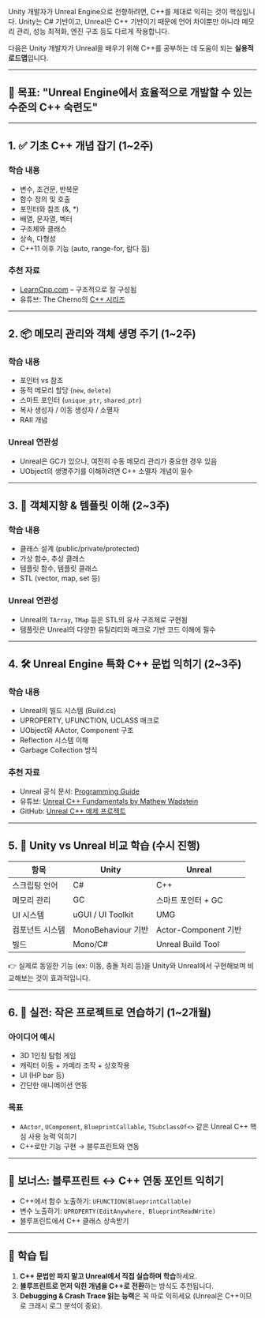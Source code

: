 Unity 개발자가 Unreal Engine으로 전향하려면, C++를 제대로 익히는 것이 핵심입니다. Unity는 C# 기반이고, Unreal은 C++ 기반이기 때문에 언어 차이뿐만 아니라 메모리 관리, 성능 최적화, 엔진 구조 등도 다르게 작용합니다.

다음은 Unity 개발자가 Unreal을 배우기 위해 C++를 공부하는 데 도움이 되는 **실용적 로드맵**입니다.

---

## 🎯 목표: "Unreal Engine에서 효율적으로 개발할 수 있는 수준의 C++ 숙련도"

---

## 1. ✅ 기초 C++ 개념 잡기 (1\~2주)

### 학습 내용

* 변수, 조건문, 반복문
* 함수 정의 및 호출
* 포인터와 참조 (&, \*)
* 배열, 문자열, 벡터
* 구조체와 클래스
* 상속, 다형성
* C++11 이후 기능 (auto, range-for, 람다 등)

### 추천 자료

* [LearnCpp.com](https://www.learncpp.com/) – 구조적으로 잘 구성됨
* 유튜브: The Cherno의 [C++ 시리즈](https://www.youtube.com/playlist?list=PLlrATfBNZ98fqE45g3jZA_hLGUrD4bo6_)

---

## 2. 📦 메모리 관리와 객체 생명 주기 (1\~2주)

### 학습 내용

* 포인터 vs 참조
* 동적 메모리 할당 (`new`, `delete`)
* 스마트 포인터 (`unique_ptr`, `shared_ptr`)
* 복사 생성자 / 이동 생성자 / 소멸자
* RAII 개념

### Unreal 연관성

* Unreal은 GC가 있으나, 여전히 수동 메모리 관리가 중요한 경우 있음
* UObject의 생명주기를 이해하려면 C++ 소멸자 개념이 필수

---

## 3. 🧱 객체지향 & 템플릿 이해 (2\~3주)

### 학습 내용

* 클래스 설계 (public/private/protected)
* 가상 함수, 추상 클래스
* 템플릿 함수, 템플릿 클래스
* STL (vector, map, set 등)

### Unreal 연관성

* Unreal의 `TArray`, `TMap` 등은 STL의 유사 구조체로 구현됨
* 템플릿은 Unreal의 다양한 유틸리티와 매크로 기반 코드 이해에 필수

---

## 4. 🛠 Unreal Engine 특화 C++ 문법 익히기 (2\~3주)

### 학습 내용

* Unreal의 빌드 시스템 (Build.cs)
* UPROPERTY, UFUNCTION, UCLASS 매크로
* UObject와 AActor, Component 구조
* Reflection 시스템 이해
* Garbage Collection 방식

### 추천 자료

* Unreal 공식 문서: [Programming Guide](https://docs.unrealengine.com/)
* 유튜브: [Unreal C++ Fundamentals by Mathew Wadstein](https://www.youtube.com/playlist?list=PLZlv_N0_O1gbY4FN8pZuEPVC9PzQThNn1)
* GitHub: [Unreal C++ 예제 프로젝트](https://github.com/Allar/ue5-style-guide)

---

## 5. 🧩 Unity vs Unreal 비교 학습 (수시 진행)

| 항목       | Unity             | Unreal             |
| -------- | ----------------- | ------------------ |
| 스크립팅 언어  | C#                | C++                |
| 메모리 관리   | GC                | 스마트 포인터 + GC       |
| UI 시스템   | uGUI / UI Toolkit | UMG                |
| 컴포넌트 시스템 | MonoBehaviour 기반  | Actor-Component 기반 |
| 빌드       | Mono/C#           | Unreal Build Tool  |

👉 실제로 동일한 기능 (ex: 이동, 충돌 처리 등)을 Unity와 Unreal에서 구현해보며 비교해보는 것이 효과적입니다.

---

## 6. 🚀 실전: 작은 프로젝트로 연습하기 (1\~2개월)

### 아이디어 예시

* 3D 1인칭 탐험 게임
* 캐릭터 이동 + 카메라 조작 + 상호작용
* UI (HP bar 등)
* 간단한 애니메이션 연동

### 목표

* `AActor`, `UComponent`, `BlueprintCallable`, `TSubclassOf<>` 같은 Unreal C++ 핵심 사용 능력 익히기
* C++로만 기능 구현 → 블루프린트와 연동

---

## 📌 보너스: 블루프린트 ↔ C++ 연동 포인트 익히기

* C++에서 함수 노출하기: `UFUNCTION(BlueprintCallable)`
* 변수 노출하기: `UPROPERTY(EditAnywhere, BlueprintReadWrite)`
* 블루프린트에서 C++ 클래스 상속받기

---

## 🔁 학습 팁

1. **C++ 문법만 파지 말고 Unreal에서 직접 실습하며 학습**하세요.
2. **블루프린트로 먼저 익힌 개념을 C++로 전환**하는 방식도 추천됩니다.
3. **Debugging & Crash Trace 읽는 능력**은 꼭 따로 익히세요 (Unreal은 C++이므로 크래시 로그 분석이 중요).

